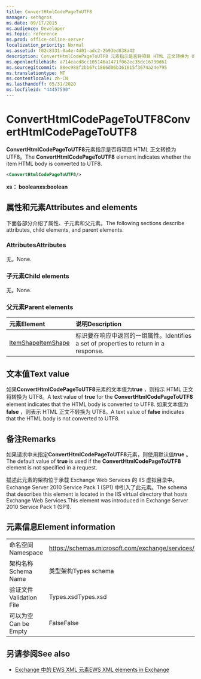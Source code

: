 ```yaml
---
title: ConvertHtmlCodePageToUTF8
manager: sethgros
ms.date: 09/17/2015
ms.audience: Developer
ms.topic: reference
ms.prod: office-online-server
localization_priority: Normal
ms.assetid: f02c8331-0a4e-4d01-adc2-2b93ed838a42
description: ConvertHtmlCodePageToUTF8 元素指示是否将项目 HTML 正文转换为 UTF8。
ms.openlocfilehash: a714eacd8cc105146a1471f062ec35dc16730d61
ms.sourcegitcommit: 88ec988f2bb67c1866d06b361615f3674a24e795
ms.translationtype: MT
ms.contentlocale: zh-CN
ms.lasthandoff: 05/31/2020
ms.locfileid: "44457590"
---
```

# <a name="converthtmlcodepagetoutf8"></a><span data-ttu-id="0cf3f-103">ConvertHtmlCodePageToUTF8</span><span class="sxs-lookup"><span data-stu-id="0cf3f-103">ConvertHtmlCodePageToUTF8</span></span>

<span data-ttu-id="0cf3f-104">**ConvertHtmlCodePageToUTF8**元素指示是否将项目 HTML 正文转换为 UTF8。</span><span class="sxs-lookup"><span data-stu-id="0cf3f-104">The **ConvertHtmlCodePageToUTF8** element indicates whether the item HTML body is converted to UTF8.</span></span> 
  
```XML
<ConvertHtmlCodePageToUTF8/>
```

 <span data-ttu-id="0cf3f-105">**xs： boolean**</span><span class="sxs-lookup"><span data-stu-id="0cf3f-105">**xs:boolean**</span></span>
## <a name="attributes-and-elements"></a><span data-ttu-id="0cf3f-106">属性和元素</span><span class="sxs-lookup"><span data-stu-id="0cf3f-106">Attributes and elements</span></span>

<span data-ttu-id="0cf3f-107">下面各部分介绍了属性、子元素和父元素。</span><span class="sxs-lookup"><span data-stu-id="0cf3f-107">The following sections describe attributes, child elements, and parent elements.</span></span>
  
### <a name="attributes"></a><span data-ttu-id="0cf3f-108">Attributes</span><span class="sxs-lookup"><span data-stu-id="0cf3f-108">Attributes</span></span>

<span data-ttu-id="0cf3f-109">无。</span><span class="sxs-lookup"><span data-stu-id="0cf3f-109">None.</span></span>
  
### <a name="child-elements"></a><span data-ttu-id="0cf3f-110">子元素</span><span class="sxs-lookup"><span data-stu-id="0cf3f-110">Child elements</span></span>

<span data-ttu-id="0cf3f-111">无。</span><span class="sxs-lookup"><span data-stu-id="0cf3f-111">None.</span></span>
  
### <a name="parent-elements"></a><span data-ttu-id="0cf3f-112">父元素</span><span class="sxs-lookup"><span data-stu-id="0cf3f-112">Parent elements</span></span>

|<span data-ttu-id="0cf3f-113">**元素**</span><span class="sxs-lookup"><span data-stu-id="0cf3f-113">**Element**</span></span>|<span data-ttu-id="0cf3f-114">**说明**</span><span class="sxs-lookup"><span data-stu-id="0cf3f-114">**Description**</span></span>|
|:-----|:-----|
|[<span data-ttu-id="0cf3f-115">ItemShape</span><span class="sxs-lookup"><span data-stu-id="0cf3f-115">ItemShape</span></span>](itemshape.md) <br/> |<span data-ttu-id="0cf3f-116">标识要在响应中返回的一组属性。</span><span class="sxs-lookup"><span data-stu-id="0cf3f-116">Identifies a set of properties to return in a response.</span></span>  <br/> |
   
## <a name="text-value"></a><span data-ttu-id="0cf3f-117">文本值</span><span class="sxs-lookup"><span data-stu-id="0cf3f-117">Text value</span></span>

<span data-ttu-id="0cf3f-118">如果**ConvertHtmlCodePageToUTF8**元素的文本值为**true** ，则指示 HTML 正文将转换为 UTF8。</span><span class="sxs-lookup"><span data-stu-id="0cf3f-118">A text value of **true** for the **ConvertHtmlCodePageToUTF8** element indicates that the HTML body is converted to UTF8.</span></span> <span data-ttu-id="0cf3f-119">如果文本值为**false** ，则表示 HTML 正文不转换为 UTF8。</span><span class="sxs-lookup"><span data-stu-id="0cf3f-119">A text value of **false** indicates that the HTML body is not converted to UTF8.</span></span> 
  
## <a name="remarks"></a><span data-ttu-id="0cf3f-120">备注</span><span class="sxs-lookup"><span data-stu-id="0cf3f-120">Remarks</span></span>

<span data-ttu-id="0cf3f-121">如果请求中未指定**ConvertHtmlCodePageToUTF8**元素，则使用默认值**true** 。</span><span class="sxs-lookup"><span data-stu-id="0cf3f-121">The default value of **true** is used if the **ConvertHtmlCodePageToUTF8** element is not specified in a request.</span></span> 
  
<span data-ttu-id="0cf3f-122">描述此元素的架构位于承载 Exchange Web Services 的 IIS 虚拟目录中。Exchange Server 2010 Service Pack 1 (SP1) 中引入了此元素。</span><span class="sxs-lookup"><span data-stu-id="0cf3f-122">The schema that describes this element is located in the IIS virtual directory that hosts Exchange Web Services.This element was introduced in Exchange Server 2010 Service Pack 1 (SP1).</span></span>
  
## <a name="element-information"></a><span data-ttu-id="0cf3f-123">元素信息</span><span class="sxs-lookup"><span data-stu-id="0cf3f-123">Element information</span></span>

|||
|:-----|:-----|
|<span data-ttu-id="0cf3f-124">命名空间</span><span class="sxs-lookup"><span data-stu-id="0cf3f-124">Namespace</span></span>  <br/> |https://schemas.microsoft.com/exchange/services/2006/types  <br/> |
|<span data-ttu-id="0cf3f-125">架构名称</span><span class="sxs-lookup"><span data-stu-id="0cf3f-125">Schema Name</span></span>  <br/> |<span data-ttu-id="0cf3f-126">类型架构</span><span class="sxs-lookup"><span data-stu-id="0cf3f-126">Types schema</span></span>  <br/> |
|<span data-ttu-id="0cf3f-127">验证文件</span><span class="sxs-lookup"><span data-stu-id="0cf3f-127">Validation File</span></span>  <br/> |<span data-ttu-id="0cf3f-128">Types.xsd</span><span class="sxs-lookup"><span data-stu-id="0cf3f-128">Types.xsd</span></span>  <br/> |
|<span data-ttu-id="0cf3f-129">可以为空</span><span class="sxs-lookup"><span data-stu-id="0cf3f-129">Can be Empty</span></span>  <br/> |<span data-ttu-id="0cf3f-130">False</span><span class="sxs-lookup"><span data-stu-id="0cf3f-130">False</span></span>  <br/> |
   
## <a name="see-also"></a><span data-ttu-id="0cf3f-131">另请参阅</span><span class="sxs-lookup"><span data-stu-id="0cf3f-131">See also</span></span>



- [<span data-ttu-id="0cf3f-132">Exchange 中的 EWS XML 元素</span><span class="sxs-lookup"><span data-stu-id="0cf3f-132">EWS XML elements in Exchange</span></span>](ews-xml-elements-in-exchange.md)

